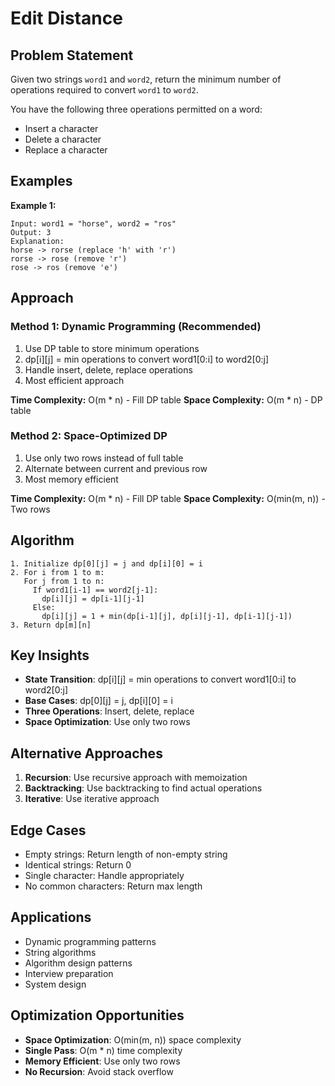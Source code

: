 # Edit Distance

## Problem Statement

Given two strings `word1` and `word2`, return the minimum number of operations required to convert `word1` to `word2`.

You have the following three operations permitted on a word:
- Insert a character
- Delete a character
- Replace a character

## Examples

**Example 1:**
```
Input: word1 = "horse", word2 = "ros"
Output: 3
Explanation: 
horse -> rorse (replace 'h' with 'r')
rorse -> rose (remove 'r')
rose -> ros (remove 'e')
```

## Approach

### Method 1: Dynamic Programming (Recommended)
1. Use DP table to store minimum operations
2. dp[i][j] = min operations to convert word1[0:i] to word2[0:j]
3. Handle insert, delete, replace operations
4. Most efficient approach

**Time Complexity:** O(m * n) - Fill DP table
**Space Complexity:** O(m * n) - DP table

### Method 2: Space-Optimized DP
1. Use only two rows instead of full table
2. Alternate between current and previous row
3. Most memory efficient

**Time Complexity:** O(m * n) - Fill DP table
**Space Complexity:** O(min(m, n)) - Two rows

## Algorithm

```
1. Initialize dp[0][j] = j and dp[i][0] = i
2. For i from 1 to m:
   For j from 1 to n:
     If word1[i-1] == word2[j-1]:
       dp[i][j] = dp[i-1][j-1]
     Else:
       dp[i][j] = 1 + min(dp[i-1][j], dp[i][j-1], dp[i-1][j-1])
3. Return dp[m][n]
```

## Key Insights

- **State Transition**: dp[i][j] = min operations to convert word1[0:i] to word2[0:j]
- **Base Cases**: dp[0][j] = j, dp[i][0] = i
- **Three Operations**: Insert, delete, replace
- **Space Optimization**: Use only two rows

## Alternative Approaches

1. **Recursion**: Use recursive approach with memoization
2. **Backtracking**: Use backtracking to find actual operations
3. **Iterative**: Use iterative approach

## Edge Cases

- Empty strings: Return length of non-empty string
- Identical strings: Return 0
- Single character: Handle appropriately
- No common characters: Return max length

## Applications

- Dynamic programming patterns
- String algorithms
- Algorithm design patterns
- Interview preparation
- System design

## Optimization Opportunities

- **Space Optimization**: O(min(m, n)) space complexity
- **Single Pass**: O(m * n) time complexity
- **Memory Efficient**: Use only two rows
- **No Recursion**: Avoid stack overflow
